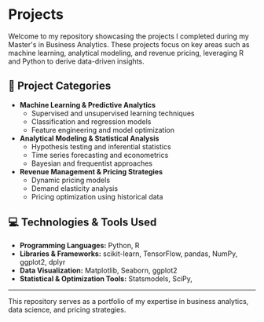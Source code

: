 # Projects
Welcome to my repository showcasing the projects I completed during my Master's in Business Analytics. These projects focus on key areas such as machine learning, analytical modeling, and revenue pricing, leveraging R and Python to derive data-driven insights.

## 📌 Project Categories
- **Machine Learning & Predictive Analytics**
  - Supervised and unsupervised learning techniques
  - Classification and regression models
  - Feature engineering and model optimization
- **Analytical Modeling & Statistical Analysis**
  - Hypothesis testing and inferential statistics
  - Time series forecasting and econometrics
  - Bayesian and frequentist approaches
- **Revenue Management & Pricing Strategies**
  - Dynamic pricing models
  - Demand elasticity analysis
  - Pricing optimization using historical data

## 💻 Technologies & Tools Used
- **Programming Languages:** Python, R
- **Libraries & Frameworks:** scikit-learn, TensorFlow, pandas, NumPy, ggplot2, dplyr
- **Data Visualization:** Matplotlib, Seaborn, ggplot2
- **Statistical & Optimization Tools:** Statsmodels, SciPy,

---
This repository serves as a portfolio of my expertise in business analytics, data science, and pricing strategies. 
